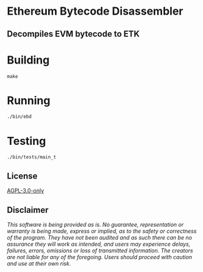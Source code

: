 # Ethereum Bytecode Disassembler

## Decompiles EVM bytecode to ETK

# Building
```
make
```

# Running
```
./bin/ebd
```

# Testing
```
./bin/tests/main_t
```

## License

[AGPL-3.0-only](https://github.com/abrandec/vision_evm/blob/master/LICENSE)

## Disclaimer

_This software is being provided as is. No guarantee, representation or warranty is being made, express or implied, as to the safety or correctness of the program. They have not been audited and as such there can be no assurance they will work as intended, and users may experience delays, failures, errors, omissions or loss of transmitted information. The creators are not liable for any of the foregoing. Users should proceed with caution and use at their own risk._